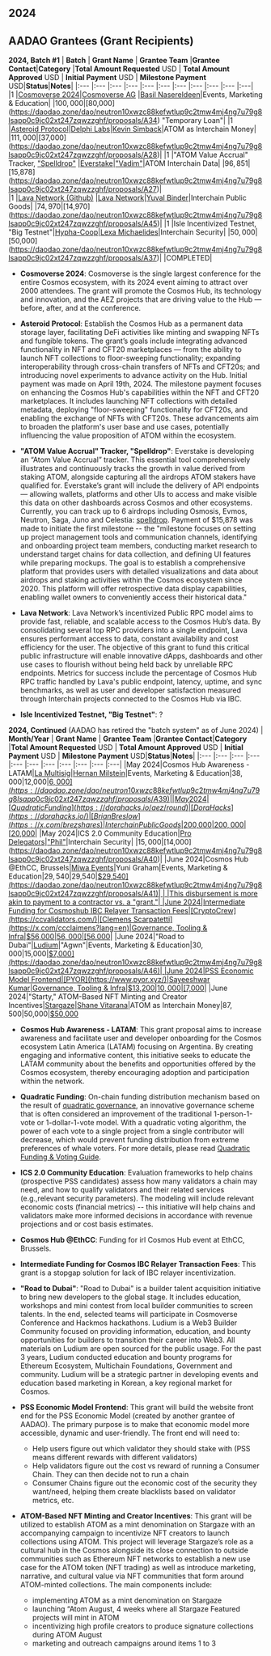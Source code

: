 ## 2024
## AADAO Grantees (Grant Recipients)



**2024, Batch #1** 
| **Batch**    | **Grant Name**            | **Grantee Team**  |**Grantee Contact**|**Category** |**Total Amount Requested** USD | **Total Amount Approved** USD | **Initial Payment** USD | **Milestone Payment** USD|**Status**|**Notes**|
|:---          |:---                         |:---               |:---            |:---         |:---                           |:---                           |:---                     |:---                      |:---      |:---|   
|1             |[Cosmoverse 2024](https://cosmoverse.org/)|[Cosmoverse AG](https://www.northdata.com/Cosmoverse+AG,+Zug/CHE-499.694.198)      |[Basil Nasereldeen](https://x.com/Habibi_Cito)|Events, Marketing & Education|        |$100,000|[$80,000](https://daodao.zone/dao/neutron10xwzc88kefwtlup9c2tmw4mj4ng7u79g8lsapp0c9jc02xt247zqwzzghf/proposals/A34) "Temporary Loan"|
|1             |[Asteroid Protocol](https://asteroidprotocol.io/)|[Delphi Labs](https://delphilabs.io/)|[Kevin Simback](https://www.linkedin.com/in/ksimback?original_referer=https%3A%2F%2Fwww.google.com%2F)|ATOM as Interchain Money|        |$111,000|[$37,000](https://daodao.zone/dao/neutron10xwzc88kefwtlup9c2tmw4mj4ng7u79g8lsapp0c9jc02xt247zqwzzghf/proposals/A28)|
|1             |"ATOM Value Accrual" Tracker, ["Spelldrop"](https://spelldrop.xyz/)  |[Everstake](https://everstake.one/)|["Vadim"](https://x.com/EverstakeCosmos)|ATOM Interchain Data|       |$96,851|[$15,878](https://daodao.zone/dao/neutron10xwzc88kefwtlup9c2tmw4mj4ng7u79g8lsapp0c9jc02xt247zqwzzghf/proposals/A27)|          
|1             |[Lava Network (Github)](https://github.com/lavanet/lava)                 |[Lava Network](https://www.lavanet.xyz/)|[Yuval Binder](https://il.linkedin.com/in/yuval-binder)|Interchain Public Goods|        |$74,970|[$14,970](https://daodao.zone/dao/neutron10xwzc88kefwtlup9c2tmw4mj4ng7u79g8lsapp0c9jc02xt247zqwzzghf/proposals/A45)|
|1             |Isle Incentivized Testnet, "Big Testnet"|[Hypha-Coop](https://hypha.coop/)|[Lexa Michaelides](https://x.com/LexaMichaelides)|Interchain Security|         |$50,000|[$50,000](https://daodao.zone/dao/neutron10xwzc88kefwtlup9c2tmw4mj4ng7u79g8lsapp0c9jc02xt247zqwzzghf/proposals/A37)|    |COMPLETED|

* **Cosmoverse 2024**: Cosmoverse is the single largest conference for the entire Cosmos ecosystem, with its 2024 event aiming to attract over 2000 attendees. The grant will promote the Cosmos Hub, its technology and innovation, and the AEZ projects that are driving value to the Hub — before, after, and at the conference.

* **Asteroid Protocol**: Establish the Cosmos Hub as a permanent data storage layer, facilitating DeFi activities like minting and swapping NFTs and fungible tokens. The grant’s goals include integrating advanced functionality in NFT and CFT20 marketplaces — from the ability to launch NFT collections to floor-sweeping functionality; expanding interoperability through cross-chain transfers of NFTs and CFT20s; and introducing novel experiments to advance activity on the Hub. Initial payment was made on April 19th, 2024. The milestone payment focuses on enhancing the Cosmos Hub's capabilities within the NFT and CFT20 marketplaces. It includes launching NFT collections with detailed metadata, deploying "floor-sweeping" functionality for CFT20s, and enabling the exchange of NFTs with CFT20s. These advancements aim to broaden the platform's user base and use cases, potentially influencing the value proposition of ATOM within the ecosystem.

* **"ATOM Value Accrual" Tracker, "Spelldrop"**: Everstake is developing an “Atom Value Accrual” tracker. This essential tool comprehensively illustrates and continuously tracks the growth in value derived from staking ATOM, alongside capturing all the airdrops ATOM stakers have qualified for. Everstake’s grant will include the delivery of API endpoints — allowing wallets, platforms and other UIs to access and make visible this data on other dashboards across Cosmos and other ecosystems. Currently, you can track up to 6 airdrops including Osmosis, Evmos, Neutron, Saga, Juno and Celestia: [spelldrop](https://spelldrop.xyz/). Payment of $15,878 was made to initiate the first milestone --  the "milestone focuses on setting up project management tools and communication channels, identifying and onboarding project team members, conducting market research to understand target chains for data collection, and defining UI features while preparing mockups. The goal is to establish a comprehensive platform that provides users with detailed visualizations and data about airdrops and staking activities within the Cosmos ecosystem since 2020. This platform will offer retrospective data display capabilities, enabling wallet owners to conveniently access their historical data."

* **Lava Network**: Lava Network’s incentivized Public RPC model aims to provide fast, reliable, and scalable access to the Cosmos Hub’s data. By consolidating several top RPC providers into a single endpoint, Lava ensures performant access to data, constant availability and cost efficiency for the user. The objective of this grant to fund this critical public infrastructure will enable innovative dApps, dashboards and other use cases to flourish without being held back by unreliable RPC endpoints. Metrics for success include the percentage of Cosmos Hub RPC traffic handled by Lava's public endpoint, latency, uptime, and sync benchmarks, as well as user and developer satisfaction measured through Interchain projects connected to the Cosmos Hub via IBC. 

* **Isle Incentivized Testnet, "Big Testnet"**: ?


**2024, Continued** (AADAO has retired the "batch system" as of June 2024)
| **Month/Year**    | **Grant Name**            | **Grantee Team**  |**Grantee Contact**|**Category** |**Total Amount Requested** USD | **Total Amount Approved** USD | **Initial Payment** USD | **Milestone Payment** USD|**Status**|**Notes**|
|:---          |:---                         |:---               |:---            |:---         |:---                           |:---                           |:---                     |:---                      |:---      |:---| 
|May 2024|Cosmos Hub Awareness - LATAM|[La Multisig](https://lamultisig.tv/ )|[Hernan Milstein](https://x.com/MilsteinmAb)|Events, Marketing & Education|$38,000|$12,000|[$6,000](https://daodao.zone/dao/neutron10xwzc88kefwtlup9c2tmw4mj4ng7u79g8lsapp0c9jc02xt247zqwzzghf/proposals/A39)|
|May 2024|[Quadratic Funding](https://dorahacks.io/aez/round)|[Dora Hacks](https://dorahacks.io/)|[Brian Breslow](https://x.com/brezshares)|Interchain Public Goods|$200,000|$200,000|[$20,000](https://daodao.zone/dao/neutron10xwzc88kefwtlup9c2tmw4mj4ng7u79g8lsapp0c9jc02xt247zqwzzghf/proposals/A42)|
|May 2024|ICS 2.0 Community Education|[Pro Delegators](https://forum.cosmos.network/t/pro-delegators-validator-profile/12956)|["Phil"](https://x.com/Phil_RX)|Interchain Security|   |$15,000|[$14,000](https://daodao.zone/dao/neutron10xwzc88kefwtlup9c2tmw4mj4ng7u79g8lsapp0c9jc02xt247zqwzzghf/proposals/A40)|
|June 2024|Cosmos Hub @EthCC, Brussels|[Miwa Events](https://www.miwa.events/)|Yuni Graham|Events, Marketing & Education|$29,540|$29,540|[$29,540](https://daodao.zone/dao/neutron10xwzc88kefwtlup9c2tmw4mj4ng7u79g8lsapp0c9jc02xt247zqwzzghf/proposals/A41)|     |    |This disbursement is more akin to payment to a contractor vs. a "grant."|
|June 2024|Intermediate Funding for Cosmoshub IBC Relayer Transaction Fees|[CryptoCrew](https://ccvalidators.com/)|[Clemens Scarpatetti](https://x.com/ccclaimens?lang=en)|Governance, Tooling & Infra|$56,000|$56,000|[$56,000](https://daodao.zone/dao/neutron10xwzc88kefwtlup9c2tmw4mj4ng7u79g8lsapp0c9jc02xt247zqwzzghf/proposals/A48)|
|June 2024|"Road to Dubai"|[Ludium](https://github.com/Ludium-Official)|"Agwn"|Events, Marketing & Education|$30,000|$15,000|[$7,000](https://daodao.zone/dao/neutron10xwzc88kefwtlup9c2tmw4mj4ng7u79g8lsapp0c9jc02xt247zqwzzghf/proposals/A46)|
|June 2024|PSS Economic Model Frontend|[PYOR](https://www.pyor.xyz/)|Sayeeshwar Kumar|Governance, Tooling & Infra|$13,200|$10,000|[$7,000](https://daodao.zone/dao/neutron10xwzc88kefwtlup9c2tmw4mj4ng7u79g8lsapp0c9jc02xt247zqwzzghf/proposals/A47)|
|June 2024|"Starty," ATOM-Based NFT Minting and Creator Incentives|[Stargaze](https://www.stargaze.zone/)|[Shane Vitarana](https://shanev.me/)|ATOM as Interchain Money|$87,500|$50,000|[$50,000](https://daodao.zone/dao/neutron10xwzc88kefwtlup9c2tmw4mj4ng7u79g8lsapp0c9jc02xt247zqwzzghf/proposals/A44)

* **Cosmos Hub Awareness - LATAM**: This grant proposal aims to increase awareness and facilitate user and developer onboarding for the Cosmos ecosystem Latin America (LATAM) focusing on Argentina. By creating engaging and informative content, this initiative seeks to educate the LATAM community about the benefits and opportunities offered by the Cosmos ecosystem, thereby encouraging adoption and participation within the network.

* **Quadratic Funding**: On-chain funding distribution mechanism based on the result of [quadratic governance](https://research.dorahacks.io/2022/07/11/quadratic-governance/), an innovative governance scheme that is often considered an improvement of the traditional 1-person-1-vote or 1-dollar-1-vote model. With a quadratic voting algorithm, the power of each vote to a single project from a single contributor will decrease, which would prevent funding distribution from extreme preferences of whale voters. For more details, please read [Quadratic Funding & Voting Guide](https://hidorahacks.medium.com/what-is-quadratic-voting-funding-how-did-we-improve-it-70989e813cf9).

* **ICS 2.0 Community Education**: Evaluation frameworks to help chains (prospective PSS candidates) assess how many validators a chain may need, and how to qualify validators and their related services (e.g.,relevant security parameters). The modeling will include relevant economic costs (financial metrics) -- this initiative will help chains and validators make more informed decisions in accordance with revenue projections and or cost basis estimates.

* **Cosmos Hub @EthCC**: Funding for irl Cosmos Hub event at EthCC, Brussels. 

* **Intermediate Funding for Cosmos IBC Relayer Transaction Fees**: This grant is a stopgap solution for lack of IBC relayer incentivization. 

* **"Road to Dubai"**: "Road to Dubai" is a builder talent acquisition initiative to bring new developers to the global stage. It includes education, workshops and mini contest from
local builder communities to screen talents. In the end, selected teams will participate in Cosmoverse Conference and Hackmos hackathons. Ludium is a Web3 Builder Community focused on providing information, education, and
bounty opportunities for builders to transition their career into Web3. All materials on Ludium are open sourced for the public usage. For the past 3 years, Ludium conducted
education and bounty programs for Ethereum Ecosystem, Multichain Foundations, Government and community. Ludium will be a strategic partner in developing events and education based marketing in Korean, a key regional market for Cosmos.

* **PSS Economic Model Frontend**: This grant will build the website front end for the PSS Economic Model (created by another grantee of AADAO). The primary purpose is to make that economic model more accessible, dynamic and user-friendly. The front end will need to:
  * Help users figure out which validator they should stake with (PSS means different rewards with different validators)
  * Help validators figure out the cost vs reward of running a Consumer Chain. They can then decide not to run a chain
  * Consumer Chains figure out the economic cost of the security they want/need, helping them create blacklists based on validator metrics, etc.
 
* **ATOM-Based NFT Minting and Creator Incentives**: This grant will be utilized to establish ATOM as a mint denomination on Stargaze with an accompanying campaign to incentivize NFT creators to launch collections using ATOM. This project will leverage Stargaze’s role as a cultural hub in the Cosmos alongside its close connection to outside communities such as Ethereum NFT networks to establish a new use case for the ATOM token (NFT trading) as well as introduce marketing, narrative, and cultural value via NFT communities that form around ATOM-minted collections. The main components include:
  * implementing ATOM as a mint denomination on Stargaze
  * launching “Atom August, 4 weeks where all Stargaze Featured projects will mint in ATOM
  * incentivizing high profile creators to produce signature collections during ATOM August
  * marketing and outreach campaigns around items 1 to 3


